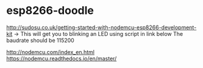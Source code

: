 # esp8266-doodle
http://sudosu.co.uk/getting-started-with-nodemcu-esp8266-development-kit -> This will get you to blinking an LED using script in link below
The baudrate should be 115200

http://nodemcu.com/index_en.html 
https://nodemcu.readthedocs.io/en/master/
